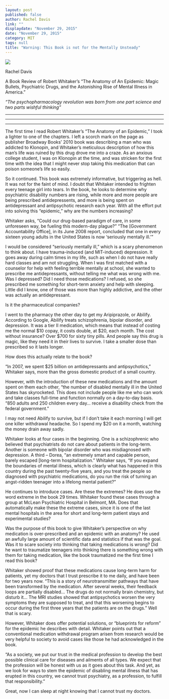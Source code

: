 ```yaml
---
layout: post
published: false
author: Rachel Davis
link: ""
displaydate: "November 29, 2015"
date: "November 29, 2015"
category: MIT
tags: null
title: "Warning: This Book is not for the Mentally Unsteady"
---
```


![](http://www.drfranklipman.com/images/2013/06/Anatomy-of-an-Epidemic1.jpg)	

Rachel Davis

A Book Review of Robert Whitaker’s “The Anatomy of An Epidemic: Magic Bullets, Psychiatric Drugs, and the Astonishing Rise of Mental Illness in America.”

_“The psychopharmacology revolution was born from one part science and two parts wishful thinking”_

***
***
***


The first time I read Robert Whitaker’s “The Anatomy of an Epidemic,” I took a lighter to one of the chapters. I left a scorch mark on the page as publisher Broadway Books’ 2010 book was describing a man who was addicted to Klonopin, and Whitaker’s meticulous description of how this man’s life was ruined by this drug drove me into a craze. As an anxious college student, I was on Klonopin at the time, and was stricken for the first time with the idea that I might never stop taking this medication that can poison someone’s life so easily.

So it continued. This book was extremely informative, but triggering as hell. It was not for the faint of mind.
I doubt that Whitaker intended to frighten every teenage girl into tears. In the book, he looks to determine why psychiatric disability numbers are rising, while more and more people are being prescribed antidepressents, and more is being spent on antidepressant and antipsychotic research each year. With all the effort put into solving this
“epidemic,” why are the numbers increasing?

Whitaker asks, “Could our drug-based paradigm of care, in some unforeseen way, be fueling this modern-day plague?”
“The [Government Accountability Office], in its June 2008 report, concluded that one in every sixteen young adults in the United States is now ‘seriously mentally ill.’”

I would be considered “seriously mentally ill,” which is a scary phenomenon to think about. I have trauma-induced (and MIT-induced) depression. It goes away during calm times in my life, such as when I do not have really hard classes and am not struggling. When I was first matched with a counselor for help with feeling terrible mentally  at school, she wanted to prescribe me antidepressants, without telling me what was wrong with me. Was I depressed? Did I need those medications? I refused, so she prescribed me something for short-term anxiety and help with sleeping. Little did I know, one of those was more than highly addictive, and the other was actually an antidepressant.

Is it the pharmaceutical companies?

I went to the pharmacy the other day to get my Aripiprazole, or Abilify. According to Google, Abilify treats schizophrenia, bipolar disorder, and depression. It was a tier II medication, which means that instead of costing me the normal $10 copay, it costs double, at $20, each month. The cost without insurance? Over $700 for sixty tiny pills. And people say this drug is magic, like they need it in their lives to survive. I take a smaller dose than prescribed so it lasts longer.

How does this actually relate to the book?

“In 2007, we spent $25 billion on antidepressants and antipsychotics,” Whitaker says, more than the gross domestic product of a small country.

However, with the introduction of these new medications and the amount spent on them each other, “the number of disabled mentally ill in the United States has skyrocketed. This does not include people like me who can work and take classes full-time and function normally on a day-to-day basis. “850 adults and 250 children every day… receive a disability check from the federal government.”

I may not need Abilify to survive, but if I don’t take it each morning I will get one killer withdrawal headache. So I spend my $20 on it a month, watching the money drain away sadly. 

Whitaker looks at four cases in the beginning. One is a schizophrenic who believed that psychiatrists do not care about patients in the long-term. Another is someone with bipolar disorder who was misdiagnosed with depression. A third – Dorea, “an extremely smart and capable person, barely escaped [long-term hospitalization.” Whitaker says, “If you expand the boundaries of mental illness, which is clearly what has happened in this country during the past twenty-five years, and you treat the people so diagnosed with psychiatric medications, do you run the risk of turning an angst-ridden teenager into a lifelong mental patient?”

He continues to introduce cases. Are these the extremes? He does use the word extreme in the book 29 times. Whitaker found these cases through a group at McLean Psychiatric Hospital in Belmont, MA. Does that automatically make these the extreme cases, since it is one of the last mental hospitals in the area for short and long-term patient stays and experimental studies?

Was the purpose of this book to give Whitaker’s perspective on why medication is over-prescribed and an epidemic with an anatomy? He used an awfully large amount of scientific data and statistics if that was the goal. Was it to scare society into thinking that taking medications is wrong? Did he want to traumatize teenagers into thinking there is something wrong with them for taking medication, like the book traumatized me the first time I read this book?

Whitaker showed proof that these medications cause long-term harm for patients, yet my doctors that I trust prescribe it to me daily, and have been for two years now.  “This is a story of neurotransmitter pathways that have been transformed by the medication. After several weeks, their feedback loops are partially disabled… The drugs do not normally brain chemistry, but disturb it… The MRI studies showed that antipsychotics worsen the very symptoms they are supposed to treat, and that this worsening begins to occur during the first three years that the patients are on the drugs.”
Well that is scary.

However, Whitaker does offer potential solutions, or “blueprints for reform” for the epidemic he describes with detail. Whitaker points out that a conventional medication withdrawal program arisen from research would be very helpful to society to avoid cases like those he had acknowledged in the book.

“As a society, we put our trust in the medical profession to develop the best possible clinical care for diseases and ailments of all types. We expect that the profession will be honest with us as it goes about this task. And yet, as we look for ways to stem the epidemic of disabling mental illness that has erupted in this country, we cannot trust psychiatry, as a profession, to fulfill that responsibility.”

Great, now I can sleep at night knowing that I cannot trust my doctors. 

